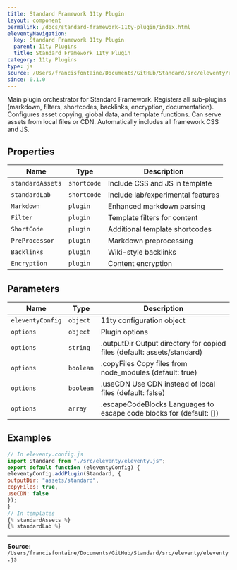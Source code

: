 ```yaml
---
title: Standard Framework 11ty Plugin
layout: component
permalink: /docs/standard-framework-11ty-plugin/index.html
eleventyNavigation:
  key: Standard Framework 11ty Plugin
  parent: 11ty Plugins
  title: Standard Framework 11ty Plugin
category: 11ty Plugins
type: js
source: /Users/francisfontaine/Documents/GitHub/Standard/src/eleventy/eleventy.js
since: 0.1.0
---
```


Main plugin orchestrator for Standard Framework. Registers all
sub-plugins (markdown, filters, shortcodes, backlinks, encryption, documentation).
Configures asset copying, global data, and template functions. Can serve assets
from local files or CDN. Automatically includes all framework CSS and JS.

## Properties

| Name | Type | Description |
|------|------|-------------|
| `standardAssets` | `shortcode` | Include CSS and JS in template |
| `standardLab` | `shortcode` | Include lab/experimental features |
| `Markdown` | `plugin` | Enhanced markdown parsing |
| `Filter` | `plugin` | Template filters for content |
| `ShortCode` | `plugin` | Additional template shortcodes |
| `PreProcessor` | `plugin` | Markdown preprocessing |
| `Backlinks` | `plugin` | Wiki-style backlinks |
| `Encryption` | `plugin` | Content encryption |

## Parameters

| Name | Type | Description |
|------|------|-------------|
| `eleventyConfig` | `object` | 11ty configuration object |
| `options` | `object` | Plugin options |
| `options` | `string` | .outputDir Output directory for copied files (default: assets/standard) |
| `options` | `boolean` | .copyFiles Copy files from node_modules (default: true) |
| `options` | `boolean` | .useCDN Use CDN instead of local files (default: false) |
| `options` | `array` | .escapeCodeBlocks Languages to escape code blocks for (default: []) |

## Examples

```js
// In eleventy.config.js
import Standard from "./src/eleventy/eleventy.js";
export default function (eleventyConfig) {
eleventyConfig.addPlugin(Standard, {
outputDir: "assets/standard",
copyFiles: true,
useCDN: false
});
}
// In templates
{% standardAssets %}
{% standardLab %}
```


---

**Source:** `/Users/francisfontaine/Documents/GitHub/Standard/src/eleventy/eleventy.js`
